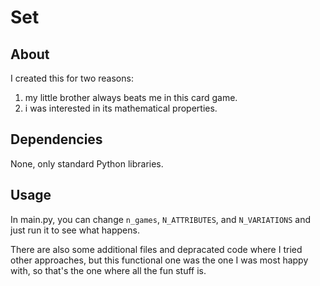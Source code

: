 Set
===

About
-----
I created this for two reasons:
1. my little brother always beats me in this card game.
2. i was interested in its mathematical properties.

Dependencies
------------
None, only standard Python libraries.

Usage
-----
In main.py, you can change `n_games`, `N_ATTRIBUTES`, and `N_VARIATIONS` and just run it to see what happens.

There are also some additional files and depracated code where I tried other approaches, but this functional one was the one I was most happy with, so that's the one where all the fun stuff is.
